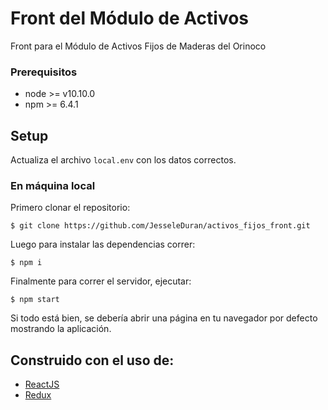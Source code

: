 # Front del Módulo de Activos

Front para el Módulo de Activos Fijos de Maderas del Orinoco

### Prerequisitos

-   node >= v10.10.0
-   npm >= 6.4.1

## Setup

Actualiza el archivo `local.env` con los datos correctos.

### En máquina local

Primero clonar el repositorio:

    $ git clone https://github.com/JesseleDuran/activos_fijos_front.git

Luego para instalar las dependencias correr:

    $ npm i

Finalmente para correr el servidor, ejecutar:

    $ npm start

Si todo está bien, se debería abrir una página en tu navegador por defecto mostrando la aplicación.

## Construido con el uso de:

-   [ReactJS](https://reactjs.org/) 
-   [Redux](https://redux.js.org/)

